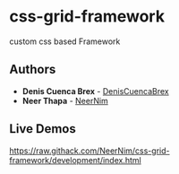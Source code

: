 # css-grid-framework
custom css based Framework

## Authors

* **Denis Cuenca Brex** - [DenisCuencaBrex](https://github.com/DenisCuencaBrex)
* **Neer Thapa** - [NeerNim](https://github.com/NeerNim)

## Live Demos

https://raw.githack.com/NeerNim/css-grid-framework/development/index.html
